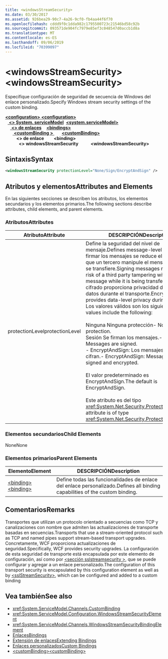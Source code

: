 ```yaml
---
title: <windowsStreamSecurity>
ms.date: 03/30/2017
ms.assetid: 926bea29-90c7-4a26-9cf0-fb4aa44f6f70
ms.openlocfilehash: cddd9f0c1dda982c1795500723c21546bd58c92b
ms.sourcegitcommit: 093571de904fc7979e85ef3c048547d0accb1d8a
ms.translationtype: MT
ms.contentlocale: es-ES
ms.lasthandoff: 09/06/2019
ms.locfileid: "70399097"
---
```

# <a name="windowsstreamsecurity"></a><span data-ttu-id="188df-101">\<windowsStreamSecurity></span><span class="sxs-lookup"><span data-stu-id="188df-101">\<windowsStreamSecurity></span></span>
<span data-ttu-id="188df-102">Especifique configuración de seguridad de secuencia de Windows del enlace personalizado.</span><span class="sxs-lookup"><span data-stu-id="188df-102">Specify Windows stream security settings of the custom binding.</span></span>  
  
<span data-ttu-id="188df-103">[ **\<configuration>** ](../configuration-element.md)</span><span class="sxs-lookup"><span data-stu-id="188df-103">[**\<configuration>**](../configuration-element.md)</span></span>\
<span data-ttu-id="188df-104">&nbsp;&nbsp;[ **\<> System. serviceModel**](system-servicemodel.md)</span><span class="sxs-lookup"><span data-stu-id="188df-104">&nbsp;&nbsp;[**\<system.serviceModel>**](system-servicemodel.md)</span></span>\
<span data-ttu-id="188df-105">&nbsp;&nbsp;&nbsp;&nbsp;[ **\<> de enlaces**](bindings.md)</span><span class="sxs-lookup"><span data-stu-id="188df-105">&nbsp;&nbsp;&nbsp;&nbsp;[**\<bindings>**](bindings.md)</span></span>\
<span data-ttu-id="188df-106">&nbsp;&nbsp;&nbsp;&nbsp;&nbsp;&nbsp;[ **\<customBinding >** ](custombinding.md)</span><span class="sxs-lookup"><span data-stu-id="188df-106">&nbsp;&nbsp;&nbsp;&nbsp;&nbsp;&nbsp;[**\<customBinding>**](custombinding.md)</span></span>\
<span data-ttu-id="188df-107">&nbsp;&nbsp;&nbsp;&nbsp;&nbsp;&nbsp;&nbsp;&nbsp; **\<> de enlace**</span><span class="sxs-lookup"><span data-stu-id="188df-107">&nbsp;&nbsp;&nbsp;&nbsp;&nbsp;&nbsp;&nbsp;&nbsp;**\<binding>**</span></span>\
<span data-ttu-id="188df-108">&nbsp;&nbsp;&nbsp;&nbsp;&nbsp;&nbsp;&nbsp;&nbsp;&nbsp;&nbsp; **\<> windowsStreamSecurity**</span><span class="sxs-lookup"><span data-stu-id="188df-108">&nbsp;&nbsp;&nbsp;&nbsp;&nbsp;&nbsp;&nbsp;&nbsp;&nbsp;&nbsp;**\<windowsStreamSecurity>**</span></span>  
  
## <a name="syntax"></a><span data-ttu-id="188df-109">Sintaxis</span><span class="sxs-lookup"><span data-stu-id="188df-109">Syntax</span></span>  
  
```xml  
<windowsStreamSecurity protectionLevel="None/Sign/EncryptAndSign" />
```  
  
## <a name="attributes-and-elements"></a><span data-ttu-id="188df-110">Atributos y elementos</span><span class="sxs-lookup"><span data-stu-id="188df-110">Attributes and Elements</span></span>  
 <span data-ttu-id="188df-111">En las siguientes secciones se describen los atributos, los elementos secundarios y los elementos primarios.</span><span class="sxs-lookup"><span data-stu-id="188df-111">The following sections describe attributes, child elements, and parent elements.</span></span>  
  
### <a name="attributes"></a><span data-ttu-id="188df-112">Atributos</span><span class="sxs-lookup"><span data-stu-id="188df-112">Attributes</span></span>  
  
|<span data-ttu-id="188df-113">Atributo</span><span class="sxs-lookup"><span data-stu-id="188df-113">Attribute</span></span>|<span data-ttu-id="188df-114">DESCRIPCIÓN</span><span class="sxs-lookup"><span data-stu-id="188df-114">Description</span></span>|  
|---------------|-----------------|  
|<span data-ttu-id="188df-115">protectionLevel</span><span class="sxs-lookup"><span data-stu-id="188df-115">protectionLevel</span></span>|<span data-ttu-id="188df-116">Define la seguridad del nivel de mensaje.</span><span class="sxs-lookup"><span data-stu-id="188df-116">Defines message-level security.</span></span> <span data-ttu-id="188df-117">Al firmar los mensajes se reduce el riesgo de que un tercero manipule el mensaje mientras se transfiere.</span><span class="sxs-lookup"><span data-stu-id="188df-117">Signing messages mitigates the risk of a third party tampering with the message while it is being transferred.</span></span> <span data-ttu-id="188df-118">El cifrado proporciona privacidad de nivel de datos durante el transporte.</span><span class="sxs-lookup"><span data-stu-id="188df-118">Encryption provides data-level privacy during transport.</span></span> <span data-ttu-id="188df-119">Los valores válidos son los siguientes:</span><span class="sxs-lookup"><span data-stu-id="188df-119">Valid values include the following:</span></span><br /><br /> <span data-ttu-id="188df-120">Ninguna Ninguna protección</span><span class="sxs-lookup"><span data-stu-id="188df-120">-   None: No protection.</span></span><br /><span data-ttu-id="188df-121">Sesión Se firman los mensajes.</span><span class="sxs-lookup"><span data-stu-id="188df-121">-   Sign: Messages are signed.</span></span><br /><span data-ttu-id="188df-122">-   EncryptAndSign: Los mensajes se firman y cifran.</span><span class="sxs-lookup"><span data-stu-id="188df-122">-   EncryptAndSign: Messages are signed and encrypted.</span></span><br /><br /> <span data-ttu-id="188df-123">El valor predeterminado es EncryptAndSign.</span><span class="sxs-lookup"><span data-stu-id="188df-123">The default is EncryptAndSign.</span></span><br /><br /> <span data-ttu-id="188df-124">Este atributo es del tipo <xref:System.Net.Security.ProtectionLevel>.</span><span class="sxs-lookup"><span data-stu-id="188df-124">This attribute is of type <xref:System.Net.Security.ProtectionLevel>.</span></span>|  
  
### <a name="child-elements"></a><span data-ttu-id="188df-125">Elementos secundarios</span><span class="sxs-lookup"><span data-stu-id="188df-125">Child Elements</span></span>  
 <span data-ttu-id="188df-126">None</span><span class="sxs-lookup"><span data-stu-id="188df-126">None</span></span>  
  
### <a name="parent-elements"></a><span data-ttu-id="188df-127">Elementos primarios</span><span class="sxs-lookup"><span data-stu-id="188df-127">Parent Elements</span></span>  
  
|<span data-ttu-id="188df-128">Elemento</span><span class="sxs-lookup"><span data-stu-id="188df-128">Element</span></span>|<span data-ttu-id="188df-129">DESCRIPCIÓN</span><span class="sxs-lookup"><span data-stu-id="188df-129">Description</span></span>|  
|-------------|-----------------|  
|[<span data-ttu-id="188df-130">\<binding></span><span class="sxs-lookup"><span data-stu-id="188df-130">\<binding></span></span>](../../../misc/binding.md)|<span data-ttu-id="188df-131">Define todas las funcionalidades de enlace del enlace personalizado.</span><span class="sxs-lookup"><span data-stu-id="188df-131">Defines all binding capabilities of the custom binding.</span></span>|  
  
## <a name="remarks"></a><span data-ttu-id="188df-132">Comentarios</span><span class="sxs-lookup"><span data-stu-id="188df-132">Remarks</span></span>  
 <span data-ttu-id="188df-133">Transportes que utilizan un protocolo orientado a secuencias como TCP y canalizaciones con nombre que admiten las actualizaciones de transporte basadas en secuencias.</span><span class="sxs-lookup"><span data-stu-id="188df-133">Transports that use a stream-oriented protocol such as TCP and named pipes support stream-based transport upgrades.</span></span> <span data-ttu-id="188df-134">Concretamente, WCF proporciona actualizaciones de seguridad.</span><span class="sxs-lookup"><span data-stu-id="188df-134">Specifically, WCF provides security upgrades.</span></span> <span data-ttu-id="188df-135">La configuración de esta seguridad de transporte está encapsulada por este elemento de configuración, así como por [ \<sección sslstreamsecurity >](sslstreamsecurity.md), que se puede configurar y agregar a un enlace personalizado.</span><span class="sxs-lookup"><span data-stu-id="188df-135">The configuration of this transport security is encapsulated by this configuration element  as well as by [\<sslStreamSecurity>](sslstreamsecurity.md), which can be configured and added to a custom binding</span></span>  
  
## <a name="see-also"></a><span data-ttu-id="188df-136">Vea también</span><span class="sxs-lookup"><span data-stu-id="188df-136">See also</span></span>

- <xref:System.ServiceModel.Channels.CustomBinding>
- <xref:System.ServiceModel.Configuration.WindowsStreamSecurityElement>
- <xref:System.ServiceModel.Channels.WindowsStreamSecurityBindingElement>
- [<span data-ttu-id="188df-137">Enlaces</span><span class="sxs-lookup"><span data-stu-id="188df-137">Bindings</span></span>](../../../wcf/bindings.md)
- [<span data-ttu-id="188df-138">Extensión de enlaces</span><span class="sxs-lookup"><span data-stu-id="188df-138">Extending Bindings</span></span>](../../../wcf/extending/extending-bindings.md)
- [<span data-ttu-id="188df-139">Enlaces personalizados</span><span class="sxs-lookup"><span data-stu-id="188df-139">Custom Bindings</span></span>](../../../wcf/extending/custom-bindings.md)
- [<span data-ttu-id="188df-140">\<customBinding></span><span class="sxs-lookup"><span data-stu-id="188df-140">\<customBinding></span></span>](custombinding.md)
